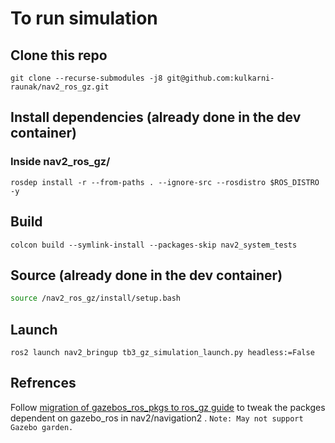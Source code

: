 # To run simulation 

## Clone this repo
```
git clone --recurse-submodules -j8 git@github.com:kulkarni-raunak/nav2_ros_gz.git
```

## Install dependencies (already done in the dev container)
### Inside nav2_ros_gz/ 

```
rosdep install -r --from-paths . --ignore-src --rosdistro $ROS_DISTRO -y
```

## Build

```
colcon build --symlink-install --packages-skip nav2_system_tests
```
## Source (already done in the dev container)
```bash
source /nav2_ros_gz/install/setup.bash
```

## Launch
```
ros2 launch nav2_bringup tb3_gz_simulation_launch.py headless:=False
```

## Refrences

Follow [migration of gazebos_ros_pkgs to ros_gz guide](https://gazebosim.org/docs/garden/migrating_gazebo_classic_ros2_packages) to tweak the packges dependent on gazebo_ros in nav2/navigation2 . `Note: May not support Gazebo garden.`
